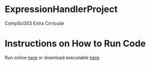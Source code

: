# ExpressionHandlerProject
 CompSci303 Extra Cirricular

# Instructions on How to Run Code
 Run online [here](https://vulpolox.itch.io/compsci-303-class-project) or download executable [here](https://drive.google.com/file/d/1WHmh31ui1EIswot5-3Jpv3qk035LHQob/view?usp=sharing)
